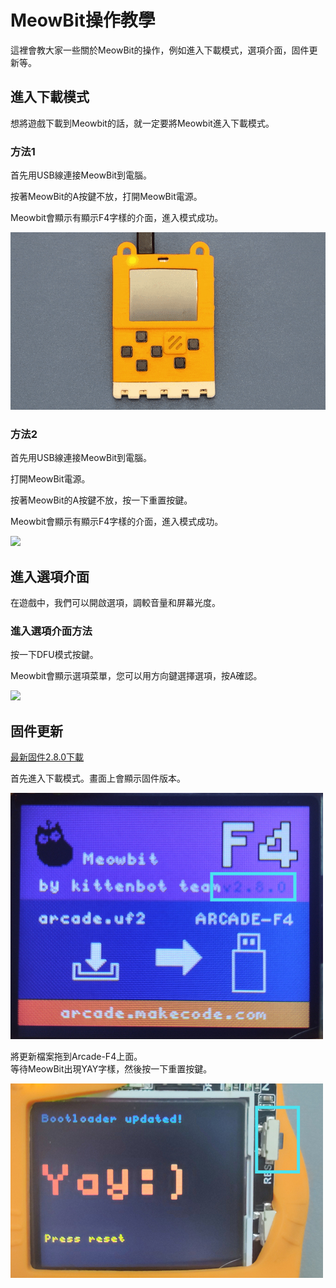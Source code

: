 # MeowBit操作教學

這裡會教大家一些關於MeowBit的操作，例如進入下載模式，選項介面，固件更新等。

## 進入下載模式

想將遊戲下載到Meowbit的話，就一定要將Meowbit進入下載模式。

### 方法1

首先用USB線連接MeowBit到電腦。

按著MeowBit的A按鍵不放，打開MeowBit電源。

Meowbit會顯示有顯示F4字樣的介面，進入模式成功。

![](./images/f4_1.gif)

### 方法2

首先用USB線連接MeowBit到電腦。

打開MeowBit電源。

按著MeowBit的A按鍵不放，按一下重置按鍵。

Meowbit會顯示有顯示F4字樣的介面，進入模式成功。

![](./images/f4_2.gif)

## 進入選項介面

在遊戲中，我們可以開啟選項，調較音量和屏幕光度。

### 進入選項介面方法

按一下DFU模式按鍵。

Meowbit會顯示選項菜單，您可以用方向鍵選擇選項，按A確認。

![](./images/menu.gif)

## 固件更新

[最新固件2.8.0下載](https://www.yuque.com/attachments/yuque/0/2020/zip/1432972/1596873790071-35affe0d-7241-40f7-8c08-83e68306ca54.zip?from=https%3A%2F%2Fwww.yuque.com%2Fkittenbot%2Fhardwares%2Fmeowbit)

首先進入下載模式。畫面上會顯示固件版本。

![](./images/fw1.jpeg)

將更新檔案拖到Arcade-F4上面。  
等待MeowBit出現YAY字樣，然後按一下重置按鍵。  

![](./images/fw2.jpeg)

